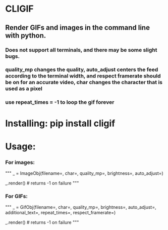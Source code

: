 # CLIGIF
## Render GIFs and images in the command line with python.
### Does not support all terminals, and there may be some slight bugs.
### quality_mp changes the quality, auto_adjust centers the feed according to the terminal width, and respect framerate should be on for an accurate video, char changes the character that is used as a pixel
### use repeat_times = -1 to loop the gif forever

# Installing: pip install cligif
# Usage:
### For images:
"""
_ = ImageObj(filename=<string>, char=<character>, quality_mp=<int>, brightness=<int>, auto_adjust=<boolean>)

_.render() # returns -1 on failure
"""
### For GIFs:
"""
_ = GifObj(filename=<string>, char=<character>, quality_mp=<int>, brightness=<int>, auto_adjust=<boolean>, additional_text=<string>, repeat_times=<int>, respect_framerate=<boolean>)

_.render() # returns -1 on failure
"""



